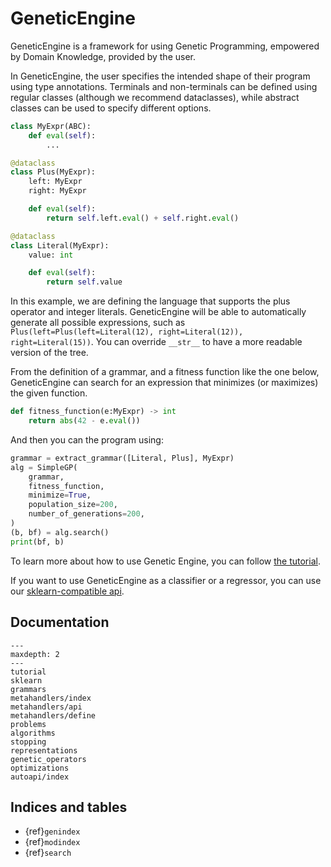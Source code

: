 # GeneticEngine

GeneticEngine is a framework for using Genetic Programming, empowered by Domain Knowledge, provided by the user.

In GeneticEngine, the user specifies the intended shape of their program using type annotations. Terminals and non-terminals can be defined using regular classes (although we recommend dataclasses), while abstract classes can be used to specify different options.

```python
class MyExpr(ABC):
	def eval(self):
		...

@dataclass
class Plus(MyExpr):
	left: MyExpr
	right: MyExpr

	def eval(self):
		return self.left.eval() + self.right.eval()

@dataclass
class Literal(MyExpr):
	value: int

	def eval(self):
		return self.value
```

In this example, we are defining the language that supports the plus operator and integer literals. GeneticEngine will be able to automatically generate all possible expressions, such as `Plus(left=Plus(left=Literal(12), right=Literal(12)), right=Literal(15))`. You can override `__str__` to have a more readable version of the tree.

From the definition of a grammar, and a fitness function like the one below, GeneticEngine can search for an expression that minimizes (or maximizes) the given function.

```python
def fitness_function(e:MyExpr) -> int
	return abs(42 - e.eval())
```

And then you can the program using:

```python
grammar = extract_grammar([Literal, Plus], MyExpr)
alg = SimpleGP(
    grammar,
    fitness_function,
    minimize=True,
    population_size=200,
    number_of_generations=200,
)
(b, bf) = alg.search()
print(bf, b)
```

To learn more about how to use Genetic Engine, you can follow [the tutorial](tutorial.md).

If you want to use GeneticEngine as a classifier or a regressor, you can use our [sklearn-compatible api](sklearn.md).


## Documentation


```{toctree}
---
maxdepth: 2
---
tutorial
sklearn
grammars
metahandlers/index
metahandlers/api
metahandlers/define
problems
algorithms
stopping
representations
genetic_operators
optimizations
autoapi/index
```



## Indices and tables

* {ref}`genindex`
* {ref}`modindex`
* {ref}`search`

